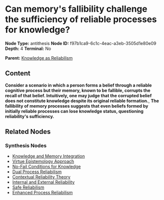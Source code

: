 # Can memory's fallibility challenge the sufficiency of reliable processes for knowledge?

**Node Type:** antithesis
**Node ID:** f97b1ca9-6c1c-4eac-a3eb-3505d1e80e09
**Depth:** 4
**Terminal:** No

**Parent:** [Knowledge as Reliabilism](knowledge-as-reliabilism-synthesis-30dbb405-b8cb-402a-906f-e7cb1114f2bb.md)

## Content

**Consider a scenario in which a person forms a belief through a reliable cognitive process but their memory, known to be fallible, corrupts the recall of that belief. Intuitively, one may judge that the corrupted belief does not constitute knowledge despite its original reliable formation.**, **The fallibility of memory processes suggests that even beliefs formed by initially reliable processes can lose knowledge status, questioning reliability's sufficiency.**

## Related Nodes

### Synthesis Nodes

- [Knowledge and Memory Integration](knowledge-and-memory-integration-synthesis-1aed2316-caa3-4042-9a6f-32fe25de740f.md)
- [Virtue Epistemology Approach](virtue-epistemology-approach-synthesis-fa4c54b6-cfa6-4e9e-831a-8743a186c9bf.md)
- [No-Fail Conditions for Knowledge](no-fail-conditions-for-knowledge-synthesis-06600245-7ac4-46d1-a454-e36048f0e012.md)
- [Dual Process Reliabilism](dual-process-reliabilism-synthesis-1cf691c4-b05f-46d6-929d-9082fb275af2.md)
- [Contextual Reliability Theory](contextual-reliability-theory-synthesis-7d85a2b7-edbf-4e12-bd4e-b476977214c7.md)
- [Internal and External Reliability](internal-and-external-reliability-synthesis-f5613c12-8446-42ee-8822-a088153a704b.md)
- [Safe Reliabilism](safe-reliabilism-synthesis-84778842-8ced-4afa-85ec-8a291e17b56f.md)
- [Enhanced Process Reliabilism](enhanced-process-reliabilism-synthesis-ebb25bbf-12ee-4824-ab1e-a81ba868f727.md)
